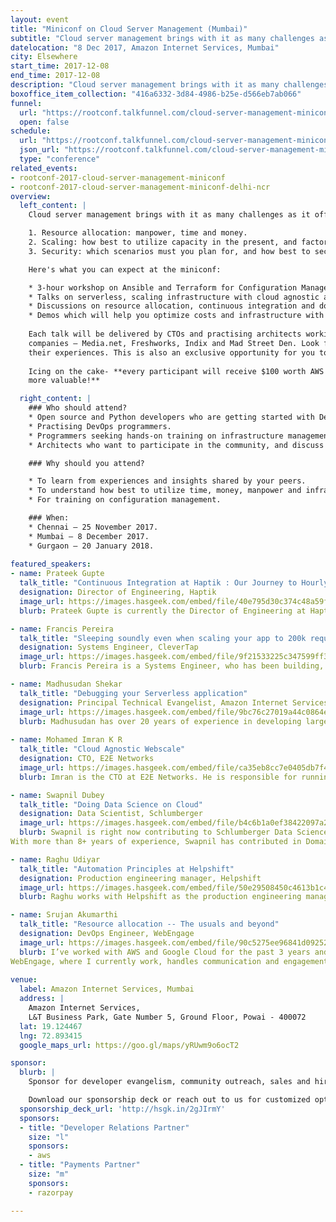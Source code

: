 ```yaml
---
layout: event
title: "Miniconf on Cloud Server Management (Mumbai)"
subtitle: "Cloud server management brings with it as many challenges as it offers conveniences"
datelocation: "8 Dec 2017, Amazon Internet Services, Mumbai"
city: Elsewhere
start_time: 2017-12-08
end_time: 2017-12-08
description: "Cloud server management brings with it as many challenges as it offers conveniences. It is time to unbundle questions on resource allocation, scaling, security, and more."
boxoffice_item_collection: "416a6332-3d84-4986-b25e-d566eb7ab066"
funnel:
  url: "https://rootconf.talkfunnel.com/cloud-server-management-miniconf-2017/"
  open: false
schedule:
  url: "https://rootconf.talkfunnel.com/cloud-server-management-miniconf-mumbai-2017/schedule"
  json_url: "https://rootconf.talkfunnel.com/cloud-server-management-miniconf-mumbai-2017/schedule/json"
  type: "conference"
related_events:
- rootconf-2017-cloud-server-management-miniconf
- rootconf-2017-cloud-server-management-miniconf-delhi-ncr
overview:
  left_content: |
    Cloud server management brings with it as many challenges as it offers conveniences. It is time to unbundle questions about:

    1. Resource allocation: manpower, time and money.
    2. Scaling: how best to utilize capacity in the present, and factors involved in planning for the future.
    3. Security: which scenarios must you plan for, and how best to secure your data, applications and systems?

    Here's what you can expect at the miniconf:

    * 3-hour workshop on Ansible and Terraform for Configuration Management on AWS, led by Ambar, Akshay and Deepak of CloudCover. 
    * Talks on serverless, scaling infrastructure with cloud agnostic approaches, CI/CD pipelines and automation principles.
    * Discussions on resource allocation, continuous integration and doing data science on cloud.
    * Demos which will help you optimize costs and infrastructure with AWS
    
    Each talk will be delivered by CTOs and practising architects working on the roadmap to scaling infrastructure in their
    companies – Media.net, Freshworks, Indix and Mad Street Den. Look forward to real-world insights and war stories from
    their experiences. This is also an exclusive opportunity for you to network with them. 
    
    Icing on the cake- **every participant will receive $100 worth AWS credits at the end of the event. Your ticket just got
    more valuable!**

  right_content: |
    ### Who should attend?
    * Open source and Python developers who are getting started with DevOps.
    * Practising DevOps programmers.
    * Programmers seeking hands-on training on infrastructure management and virtualization.
    * Architects who want to participate in the community, and discuss their approaches.

    ### Why should you attend?

    * To learn from experiences and insights shared by your peers.
    * To understand how best to utilize time, money, manpower and infrastructural resources for your use-case.
    * For training on configuration management.

    ### When:
    * Chennai – 25 November 2017.
    * Mumbai – 8 December 2017.
    * Gurgaon – 20 January 2018.
    
featured_speakers:
- name: Prateek Gupte
  talk_title: "Continuous Integration at Haptik : Our Journey to Hourly Releases"
  designation: Director of Engineering, Haptik
  image_url: https://images.hasgeek.com/embed/file/40e795d30c374c48a59f36213a441bc7
  blurb: Prateek Gupte is currently the Director of Engineering at Haptik, India’s first conversational commerce platform. He has held engineering leadership positions at his previous startups - BYOF Studios and Code Red, and has built technology solutions for a variety of domains such as gaming, healthcare, pricing solutions and artificial intelligence.

- name: Francis Pereira
  talk_title: "Sleeping soundly even when scaling your app to 200k request/seconds"
  designation: Systems Engineer, CleverTap
  image_url: https://images.hasgeek.com/embed/file/9f21533225c347599ff31e0c02ad9096
  blurb: Francis Pereira is a Systems Engineer, who has been building, managing and scaling web infrastructure for the past eight years. From Burrp, Askme to CleverTap now. Always looking for ways to keep things simple with automation so he is not required to be around(TM)

- name: Madhusudan Shekar
  talk_title: "Debugging your Serverless application"
  designation: Principal Technical Evangelist, Amazon Internet Services Private Limited
  image_url: https://images.hasgeek.com/embed/file/9bc76c27019a44c0864e65c751a32962
  blurb: Madhusudan has over 20 years of experience in developing large scale systems for telecommunications, media, automotive and financial services industries. He loves to talk about building a connected-intelligent enterprise and enabling great customer experiences through smart technologies. Prior to AWS he built the fleet management system TATA Fleetman for automotive OEM TATA Motors and built the third party API gateway for enterprise smart payment systems at Ezetap. He is an active speaker at several events and runs innovation and devops workshops for large enterprise
  
- name: Mohamed Imran K R 
  talk_title: "Cloud Agnostic Webscale"
  designation: CTO, E2E Networks
  image_url: https://images.hasgeek.com/embed/file/ca35eb8cc7e0405db7f4dad8ca7b5cfa
  blurb: Imran is the CTO at E2E Networks. He is responsible for running the cloud operations. He's a firm believer in Free and open source software.  

- name: Swapnil Dubey
  talk_title: "Doing Data Science on Cloud"
  designation: Data Scientist, Schlumberger
  image_url: https://images.hasgeek.com/embed/file/b4c6b1a0ef38422097a24f05eb6bf898
  blurb: Swapnil is right now contributing to Schlumberger Data Science team applying analytics in field of Oil and Natural Gas.Prior to this he was part of Snapdeal Realtime Analytics team as Lead Enginner. Swapnil in the past has worked as Cloudera Trainer.He belives in learning and sharing his learning across the community.A frequent speaker in meetups and active presenter in conferences.
With more than 8+ years of experience, Swapnil has contributed in Domains of BFSI,Ad Serving and eCommerce with Hadoop,Spark and GCP as primary tech stack.

- name: Raghu Udiyar
  talk_title: "Automation Principles at Helpshift"
  designation: Production engineering manager, Helpshift
  image_url: https://images.hasgeek.com/embed/file/50e29508450c4613b1c4c6b101383b57
  blurb: Raghu works with Helpshift as the production engineering manager. He leads a team responsible for the Helpshift infrastructure; doing Operations, Systems Architecture, Performance engineering, etc

- name: Srujan Akumarthi
  talk_title: "Resource allocation -- The usuals and beyond"
  designation: DevOps Engineer, WebEngage
  image_url: https://images.hasgeek.com/embed/file/90c5275ee96841d0925213c535577f30
  blurb: I’ve worked with AWS and Google Cloud for the past 3 years and developed various strategies, to minimise manual interruption on managing cloud infrastructure.
WebEngage, where I currently work, handles communication and engagement of > 45 million users. Having this scale on several microservices and calculating how much each micro-service is costing us, to find out ROI, made me experienced in understanding the requirements and nearly automate the resource allocation.
  
venue:
  label: Amazon Internet Services, Mumbai
  address: |
    Amazon Internet Services,
    L&T Business Park, Gate Number 5, Ground Floor, Powai - 400072
  lat: 19.124467
  lng: 72.893415
  google_maps_url: https://goo.gl/maps/yRUwm9o6ocT2

sponsor:
  blurb: |
    Sponsor for developer evangelism, community outreach, sales and hiring.

    Download our sponsorship deck or reach out to us for customized options at [info@hasgeek.com](mailto:info@hasgeek.com)
  sponsorship_deck_url: 'http://hsgk.in/2gJIrmY'
  sponsors:
  - title: "Developer Relations Partner"
    size: "l"
    sponsors:
    - aws
  - title: "Payments Partner"
    size: "m"
    sponsors:
    - razorpay    

---
```

